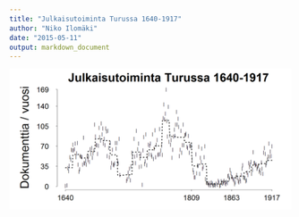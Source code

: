 ```yaml
---
title: "Julkaisutoiminta Turussa 1640-1917"
author: "Niko Ilomäki"
date: "2015-05-11"
output: markdown_document
---
```






![plot of chunk Turku](figure/Turku-1.png) 


